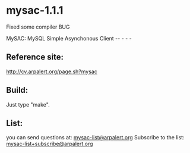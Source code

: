 mysac-1.1.1
===========

Fixed some compiler BUG




MySAC: MySQL Simple Asynchonous Client
       --    -      -           -

Reference site:
---------------

http://cv.arpalert.org/page.sh?mysac


Build:
------

Just type "make". 


List:
-----

you can send questions at:  mysac-list@arpalert.org
Subscribe to the list: mysac-list+subscribe@arpalert.org
